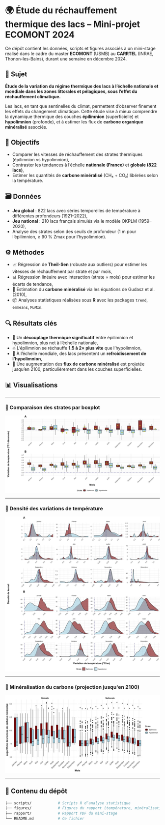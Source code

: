 # 🌍 Étude du réchauffement thermique des lacs – Mini-projet ECOMONT 2024

Ce dépôt contient les données, scripts et figures associés à un mini-stage réalisé dans le cadre du master **ECOMONT** (USMB) au **CARRTEL** (INRAE, Thonon-les-Bains), durant une semaine en décembre 2024.

## 📌 Sujet

**Étude de la variation du régime thermique des lacs à l’échelle nationale et mondiale dans les zones littorales et pélagiques, sous l’effet du réchauffement climatique.**

Les lacs, en tant que sentinelles du climat, permettent d’observer finement les effets du changement climatique. Cette étude vise à mieux comprendre la dynamique thermique des couches **épilimnion** (superficielle) et **hypolimnion** (profonde), et à estimer les flux de **carbone organique minéralisé** associés.

## 🧪 Objectifs

- Comparer les vitesses de réchauffement des strates thermiques (épilimnion vs hypolimnion),
- Contraster les tendances à l’échelle **nationale (France)** et **globale (822 lacs)**,
- Estimer les quantités de **carbone minéralisé** (CH₄ + CO₂) libérées selon la température.

## 🗃️ Données

- **Jeu global** : 822 lacs avec séries temporelles de température à différentes profondeurs (1921–2022),
- **Jeu national** : 210 lacs français simulés via le modèle OKPLM (1959–2020),
- Analyse des strates selon des seuils de profondeur (1 m pour l’épilimnion, ≥ 90 % Zmax pour l’hypolimnion).

## ⚙️ Méthodes

- 📈 Régression de **Theil-Sen** (robuste aux outliers) pour estimer les vitesses de réchauffement par strate et par mois,
- 📊 Régression linéaire avec interaction (strate × mois) pour estimer les écarts de tendance,
- 🔬 Estimation du **carbone minéralisé** via les équations de Gudasz et al. (2010),
- 📦 Analyses statistiques réalisées sous **R** avec les packages `trend`, `emmeans`, `MuMIn`.

## 🔍 Résultats clés

- 📌 Un **découplage thermique significatif** entre épilimnion et hypolimnion, plus net à l’échelle nationale,
- 🔥 L’épilimnion se réchauffe **1.5 à 2× plus vite** que l’hypolimnion,
- 🧊 À l’échelle mondiale, des lacs présentent un **refroidissement de l’hypolimnion**,
- 🌱 Une augmentation des **flux de carbone minéralisé** est projetée jusqu’en 2100, particulièrement dans les couches superficielles.

## 📊 Visualisations

---

### 🔹 Comparaison des strates par boxplot

![Boxplot 2](figures/BOXPLOT2.jpeg)

---

### 🔹 Densité des variations de température

![Distribution kernel](figures/KERNEL2.jpeg)

---

### 🔹 Minéralisation du carbone (projection jusqu'en 2100)

![Minéralisation du carbone](figures/carbon.jpeg)

---

## 📁 Contenu du dépôt

```bash
├── scripts/            # Scripts R d’analyse statistique
├── figures/            # Figures du rapport (température, minéralisation)
├── rapport/            # Rapport PDF du mini-stage
└── README.md           # Ce fichier
